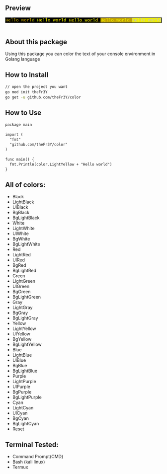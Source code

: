 ## Preview
<pre>
<img src="./Capture.PNG" >

</pre>

## About this package
Using this package you can color the text of your console environment in Golang language

## How to Install
```bash
// open the project you want
go mod init theFr3Y
go get -u github.com/theFr3Y/color

```
## How to Use
```
package main

import (
  "fmt"
  "github.com/theFr3Y/color"
)

func main() {
  fmt.Println(color.LightYellow + "Hello world")
}
````
## All of colors:
- Black
- LightBlack
- UlBlack
- BgBlack
- BgLightBlack
- White
- LightWhite
- UlWhite
- BgWhite
- BgLightWhite
- Red
- LightRed
- UlRed
- BgRed
- BgLightRed
- Green
- LightGreen
- UlGreen
- BgGreen
- BgLightGreen
- Gray
- LightGray
- BgGray
- BgLightGray
- Yellow
- LightYellow
- UlYellow
- BgYellow
- BgLightYellow
- Blue
- LightBlue
- UlBlue
- BgBlue
- BgLightBlue
- Purple
- LightPurple
- UlPurple
- BgPurple
- BgLightPurple
- Cyan
- LightCyan
- UlCyan
- BgCyan
- BgLightCyan
- Reset
## Terminal Tested:
- Command Prompt(CMD)
- Bash (kali linux)
- Termux

